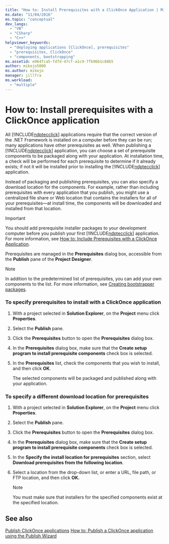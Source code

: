 ```yaml
---
title: "How to: Install Prerequisites with a ClickOnce Application | Microsoft Docs"
ms.date: "11/04/2016"
ms.topic: "conceptual"
dev_langs:
  - "VB"
  - "CSharp"
  - "C++"
helpviewer_keywords:
  - "deploying applications [ClickOnce], prerequisites"
  - "prerequisites, ClickOnce"
  - "components, bootstrapping"
ms.assetid: e964fca5-fdfd-47cf-a1c9-7fb96b1c88b5
author: mikejo5000
ms.author: mikejo
manager: jillfra
ms.workload:
  - "multiple"
---
```

# How to: Install prerequisites with a ClickOnce application
All [!INCLUDE[ndptecclick](../deployment/includes/ndptecclick_md.md)] applications require that the correct version of the .NET Framework is installed on a computer before they can be run; many applications have other prerequisites as well. When publishing a [!INCLUDE[ndptecclick](../deployment/includes/ndptecclick_md.md)] application, you can choose a set of prerequisite components to be packaged along with your application. At installation time, a check will be performed for each prerequisite to determine if it already exists; if not it will be installed prior to installing the [!INCLUDE[ndptecclick](../deployment/includes/ndptecclick_md.md)] application.

 Instead of packaging and publishing prerequisites, you can also specify a download location for the components. For example, rather than including prerequisites with every application that you publish, you might use a centralized file share or Web location that contains the installers for all of your prerequisites—at install time, the components will be downloaded and installed from that location.

> [!IMPORTANT]
>  You should add prerequisite installer packages to your development computer before you publish your first [!INCLUDE[ndptecclick](../deployment/includes/ndptecclick_md.md)] application. For more information, see [How to: Include Prerequisites with a ClickOnce Application](../deployment/how-to-include-prerequisites-with-a-clickonce-application.md).

 Prerequisites are managed in the **Prerequisites** dialog box, accessible from the **Publish** pane of the **Project Designer**.

> [!NOTE]
>  In addition to the predetermined list of prerequisites, you can add your own components to the list. For more information, see [Creating bootstrapper packages](../deployment/creating-bootstrapper-packages.md).

### To specify prerequisites to install with a ClickOnce application

1.  With a project selected in **Solution Explorer**, on the **Project** menu click **Properties**.

2.  Select the **Publish** pane.

3.  Click the **Prerequisites** button to open the **Prerequisites** dialog box.

4.  In the **Prerequisites** dialog box, make sure that the **Create setup program to install prerequisite components** check box is selected.

5.  In the **Prerequisites** list, check the components that you wish to install, and then click **OK**.

     The selected components will be packaged and published along with your application.

### To specify a different download location for prerequisites

1.  With a project selected in **Solution Explorer**, on the **Project** menu click **Properties**.

2.  Select the **Publish** pane.

3.  Click the **Prerequisites** button to open the **Prerequisites** dialog box.

4.  In the **Prerequisites** dialog box, make sure that the **Create setup program to install prerequisite components** check box is selected.

5.  In the **Specify the install location for prerequisites** section, select **Download prerequisites from the following location**.

6.  Select a location from the drop-down list, or enter a URL, file path, or FTP location, and then click **OK.**

    > [!NOTE]
    >  You must make sure that installers for the specified components exist at the specified location.

## See also
 [Publish ClickOnce applications](../deployment/publishing-clickonce-applications.md)
 [How to: Publish a ClickOnce application using the Publish Wizard](../deployment/how-to-publish-a-clickonce-application-using-the-publish-wizard.md)
